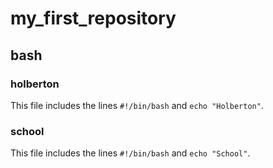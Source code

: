 # my_first_repository
## bash
### holberton
This file includes the lines `#!/bin/bash` and `echo "Holberton"`.
### school
This file includes the lines `#!/bin/bash` and `echo "School"`.

